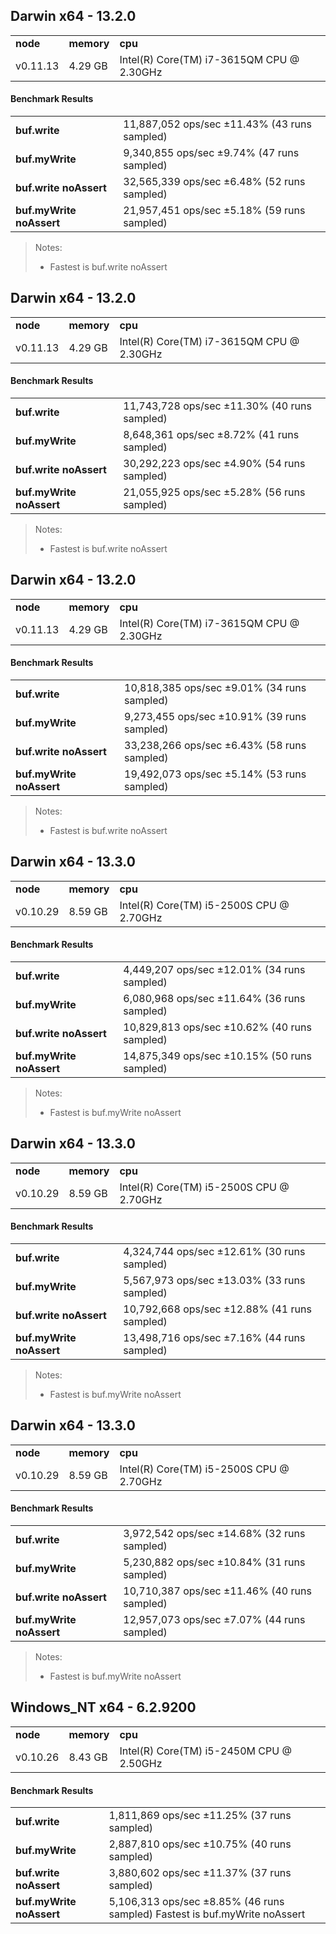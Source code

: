 Darwin x64 - 13.2.0
-----

<table><tr><td><b>node</b></td><td><b>memory</b></td><td><b>cpu</b></td></tr><tr><td>v0.11.13</td><td>4.29 GB</td><td>Intel(R) Core(TM) i7-3615QM CPU @ 2.30GHz</td></tr></table>

#### Benchmark Results ####

<table><tr><td><b>buf.write</b></td><td>11,887,052 ops/sec ±11.43% (43 runs sampled)
</td></tr><tr><td><b>buf.myWrite</b></td><td>9,340,855 ops/sec ±9.74% (47 runs sampled)
</td></tr><tr><td><b>buf.write noAssert</b></td><td>32,565,339 ops/sec ±6.48% (52 runs sampled)
</td></tr><tr><td><b>buf.myWrite noAssert</b></td><td>21,957,451 ops/sec ±5.18% (59 runs sampled)
</td></tr></table>

> Notes:
> - Fastest is buf.write noAssert


Darwin x64 - 13.2.0
-----

<table><tr><td><b>node</b></td><td><b>memory</b></td><td><b>cpu</b></td></tr><tr><td>v0.11.13</td><td>4.29 GB</td><td>Intel(R) Core(TM) i7-3615QM CPU @ 2.30GHz</td></tr></table>

#### Benchmark Results ####

<table><tr><td><b>buf.write</b></td><td>11,743,728 ops/sec ±11.30% (40 runs sampled)
</td></tr><tr><td><b>buf.myWrite</b></td><td>8,648,361 ops/sec ±8.72% (41 runs sampled)
</td></tr><tr><td><b>buf.write noAssert</b></td><td>30,292,223 ops/sec ±4.90% (54 runs sampled)
</td></tr><tr><td><b>buf.myWrite noAssert</b></td><td>21,055,925 ops/sec ±5.28% (56 runs sampled)
</td></tr></table>

> Notes:
> - Fastest is buf.write noAssert


Darwin x64 - 13.2.0
-----

<table><tr><td><b>node</b></td><td><b>memory</b></td><td><b>cpu</b></td></tr><tr><td>v0.11.13</td><td>4.29 GB</td><td>Intel(R) Core(TM) i7-3615QM CPU @ 2.30GHz</td></tr></table>

#### Benchmark Results ####

<table><tr><td><b>buf.write</b></td><td>10,818,385 ops/sec ±9.01% (34 runs sampled)
</td></tr><tr><td><b>buf.myWrite</b></td><td>9,273,455 ops/sec ±10.91% (39 runs sampled)
</td></tr><tr><td><b>buf.write noAssert</b></td><td>33,238,266 ops/sec ±6.43% (58 runs sampled)
</td></tr><tr><td><b>buf.myWrite noAssert</b></td><td>19,492,073 ops/sec ±5.14% (53 runs sampled)
</td></tr></table>

> Notes:
> - Fastest is buf.write noAssert


Darwin x64 - 13.3.0
-----

<table><tr><td><b>node</b></td><td><b>memory</b></td><td><b>cpu</b></td></tr><tr><td>v0.10.29</td><td>8.59 GB</td><td>Intel(R) Core(TM) i5-2500S CPU @ 2.70GHz</td></tr></table>

#### Benchmark Results ####

<table><tr><td><b>buf.write</b></td><td>4,449,207 ops/sec ±12.01% (34 runs sampled)
</td></tr><tr><td><b>buf.myWrite</b></td><td>6,080,968 ops/sec ±11.64% (36 runs sampled)
</td></tr><tr><td><b>buf.write noAssert</b></td><td>10,829,813 ops/sec ±10.62% (40 runs sampled)
</td></tr><tr><td><b>buf.myWrite noAssert</b></td><td>14,875,349 ops/sec ±10.15% (50 runs sampled)
</td></tr></table>

> Notes:
> - Fastest is buf.myWrite noAssert


Darwin x64 - 13.3.0
-----

<table><tr><td><b>node</b></td><td><b>memory</b></td><td><b>cpu</b></td></tr><tr><td>v0.10.29</td><td>8.59 GB</td><td>Intel(R) Core(TM) i5-2500S CPU @ 2.70GHz</td></tr></table>

#### Benchmark Results ####

<table><tr><td><b>buf.write</b></td><td>4,324,744 ops/sec ±12.61% (30 runs sampled)
</td></tr><tr><td><b>buf.myWrite</b></td><td>5,567,973 ops/sec ±13.03% (33 runs sampled)
</td></tr><tr><td><b>buf.write noAssert</b></td><td>10,792,668 ops/sec ±12.88% (41 runs sampled)
</td></tr><tr><td><b>buf.myWrite noAssert</b></td><td>13,498,716 ops/sec ±7.16% (44 runs sampled)
</td></tr></table>

> Notes:
> - Fastest is buf.myWrite noAssert


Darwin x64 - 13.3.0
-----

<table><tr><td><b>node</b></td><td><b>memory</b></td><td><b>cpu</b></td></tr><tr><td>v0.10.29</td><td>8.59 GB</td><td>Intel(R) Core(TM) i5-2500S CPU @ 2.70GHz</td></tr></table>

#### Benchmark Results ####

<table><tr><td><b>buf.write</b></td><td>3,972,542 ops/sec ±14.68% (32 runs sampled)
</td></tr><tr><td><b>buf.myWrite</b></td><td>5,230,882 ops/sec ±10.84% (31 runs sampled)
</td></tr><tr><td><b>buf.write noAssert</b></td><td>10,710,387 ops/sec ±11.46% (40 runs sampled)
</td></tr><tr><td><b>buf.myWrite noAssert</b></td><td>12,957,073 ops/sec ±7.07% (44 runs sampled)
</td></tr></table>

> Notes:
> - Fastest is buf.myWrite noAssert


Windows_NT x64 - 6.2.9200
-----

<table><tr><td><b>node</b></td><td><b>memory</b></td><td><b>cpu</b></td></tr><tr><td>v0.10.26</td><td>8.43 GB</td><td>Intel(R) Core(TM) i5-2450M CPU @ 2.50GHz</td></tr></table>

#### Benchmark Results ####

<table><tr><td><b>buf.write</b></td><td>1,811,869 ops/sec ±11.25% (37 runs sampled)
</td></tr><tr><td><b>buf.myWrite</b></td><td>2,887,810 ops/sec ±10.75% (40 runs sampled)
</td></tr><tr><td><b>buf.write noAssert</b></td><td>3,880,602 ops/sec ±11.37% (37 runs sampled)
</td></tr><tr><td><b>buf.myWrite noAssert</b></td><td>5,106,313 ops/sec ±8.85% (46 runs sampled)
Fastest is buf.myWrite noAssert
</td></tr>

